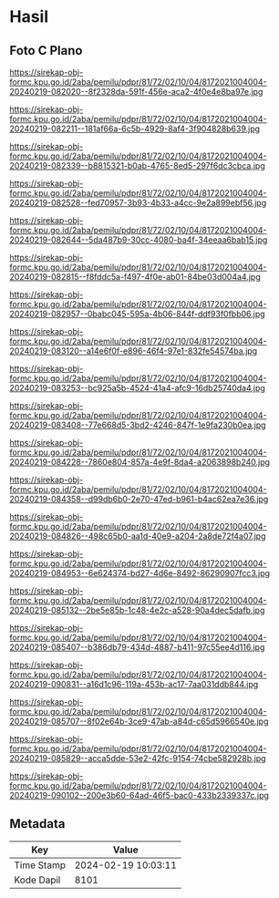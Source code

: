 # Hasil

## Foto C Plano

https://sirekap-obj-formc.kpu.go.id/2aba/pemilu/pdpr/81/72/02/10/04/8172021004004-20240219-082020--8f2328da-591f-456e-aca2-4f0e4e8ba97e.jpg

https://sirekap-obj-formc.kpu.go.id/2aba/pemilu/pdpr/81/72/02/10/04/8172021004004-20240219-082211--181af66a-6c5b-4929-8af4-3f904828b639.jpg

https://sirekap-obj-formc.kpu.go.id/2aba/pemilu/pdpr/81/72/02/10/04/8172021004004-20240219-082339--b8815321-b0ab-4765-8ed5-297f6dc3cbca.jpg

https://sirekap-obj-formc.kpu.go.id/2aba/pemilu/pdpr/81/72/02/10/04/8172021004004-20240219-082528--fed70957-3b93-4b33-a4cc-9e2a899ebf56.jpg

https://sirekap-obj-formc.kpu.go.id/2aba/pemilu/pdpr/81/72/02/10/04/8172021004004-20240219-082644--5da487b9-30cc-4080-ba4f-34eeaa6bab15.jpg

https://sirekap-obj-formc.kpu.go.id/2aba/pemilu/pdpr/81/72/02/10/04/8172021004004-20240219-082815--f8fddc5a-f497-4f0e-ab01-84be03d004a4.jpg

https://sirekap-obj-formc.kpu.go.id/2aba/pemilu/pdpr/81/72/02/10/04/8172021004004-20240219-082957--0babc045-595a-4b06-844f-ddf93f0fbb06.jpg

https://sirekap-obj-formc.kpu.go.id/2aba/pemilu/pdpr/81/72/02/10/04/8172021004004-20240219-083120--a14e6f0f-e896-46f4-97e1-832fe54574ba.jpg

https://sirekap-obj-formc.kpu.go.id/2aba/pemilu/pdpr/81/72/02/10/04/8172021004004-20240219-083253--bc925a5b-4524-41a4-afc9-16db25740da4.jpg

https://sirekap-obj-formc.kpu.go.id/2aba/pemilu/pdpr/81/72/02/10/04/8172021004004-20240219-083408--77e668d5-3bd2-4246-847f-1e9fa230b0ea.jpg

https://sirekap-obj-formc.kpu.go.id/2aba/pemilu/pdpr/81/72/02/10/04/8172021004004-20240219-084228--7860e804-857a-4e9f-8da4-a2063898b240.jpg

https://sirekap-obj-formc.kpu.go.id/2aba/pemilu/pdpr/81/72/02/10/04/8172021004004-20240219-084358--d99db6b0-2e70-47ed-b961-b4ac62ea7e36.jpg

https://sirekap-obj-formc.kpu.go.id/2aba/pemilu/pdpr/81/72/02/10/04/8172021004004-20240219-084826--498c65b0-aa1d-40e9-a204-2a8de72f4a07.jpg

https://sirekap-obj-formc.kpu.go.id/2aba/pemilu/pdpr/81/72/02/10/04/8172021004004-20240219-084953--6e624374-bd27-4d6e-8492-86290907fcc3.jpg

https://sirekap-obj-formc.kpu.go.id/2aba/pemilu/pdpr/81/72/02/10/04/8172021004004-20240219-085132--2be5e85b-1c48-4e2c-a528-90a4dec5dafb.jpg

https://sirekap-obj-formc.kpu.go.id/2aba/pemilu/pdpr/81/72/02/10/04/8172021004004-20240219-085407--b386db79-434d-4887-b411-97c55ee4d116.jpg

https://sirekap-obj-formc.kpu.go.id/2aba/pemilu/pdpr/81/72/02/10/04/8172021004004-20240219-090831--a16d1c96-119a-453b-ac17-7aa031ddb844.jpg

https://sirekap-obj-formc.kpu.go.id/2aba/pemilu/pdpr/81/72/02/10/04/8172021004004-20240219-085707--8f02e64b-3ce9-47ab-a84d-c65d5966540e.jpg

https://sirekap-obj-formc.kpu.go.id/2aba/pemilu/pdpr/81/72/02/10/04/8172021004004-20240219-085829--acca5dde-53e2-42fc-9154-74cbe582928b.jpg

https://sirekap-obj-formc.kpu.go.id/2aba/pemilu/pdpr/81/72/02/10/04/8172021004004-20240219-090102--200e3b60-64ad-46f5-bac0-433b2339337c.jpg


## Metadata

| Key        | Value               |
| ---------- | ------------------- |
| Time Stamp | 2024-02-19 10:03:11 |
| Kode Dapil | 8101                |



